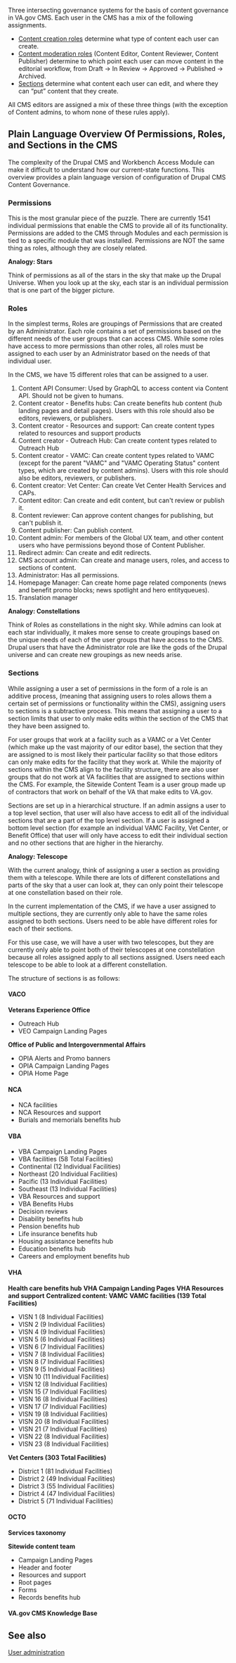Three intersecting governance systems for the basis of content governance in VA.gov CMS. Each user in the CMS has a mix of the following assignments.

- [Content creation roles](content-creator-roles/) determine what type of content each user can create.
- [Content moderation roles](content-moderation-roles/) (Content Editor, Content Reviewer, Content Publisher) determine to which point each user can move content in the editorial workflow, from Draft -> In Review -> Approved -> Published -> Archived.
- [Sections](sections/) determine what content each user can edit, and where they can “put” content that they create.

All CMS editors are assigned a mix of these three things (with the exception of Content admins, to whom none of these rules apply).

## Plain Language Overview Of Permissions, Roles, and Sections in the CMS
The complexity of the Drupal CMS and Workbench Access Module can make it difficult to understand how our current-state functions. This overview provides a plain language version of configuration of Drupal CMS Content Governance. 

### Permissions

This is the most granular piece of the puzzle. There are currently 1541 individual permissions that enable the CMS to provide all of its functionality. Permissions are added to the CMS through Modules and each permission is tied to a specific module that was installed. Permissions are NOT the same thing as roles, although they are closely related.

**Analogy: Stars**

Think of permissions as all of the stars in the sky that make up the Drupal Universe. When you look up at the sky, each star is an individual permission that is one part of the bigger picture.

### Roles

In the simplest terms, Roles are groupings of Permissions that are created by an Administrator. Each role contains a set of permissions based on the different needs of the user groups that can access CMS. While some roles have access to more permissions than other roles, all roles must be assigned to each user by an Administrator based on the needs of that individual user.

In the CMS, we have 15 different roles that can be assigned to a user.

1. Content API Consumer: Used by GraphQL to access content via Content API. Should not be given to humans.
2. Content creator - Benefits hubs: Can create benefits hub content (hub landing pages and detail pages).
Users with this role should also be editors, reviewers, or publishers.
3. Content creator - Resources and support: Can create content types related to resources and support products
4. Content creator - Outreach Hub: Can create content types related to Outreach Hub
5. Content creator - VAMC: Can create content types related to VAMC (except for the parent "VAMC" and "VAMC Operating Status" content types, which are created by content admins). Users with this role should also be editors, reviewers, or publishers.
6. Content creator: Vet Center: Can create Vet Center Health Services and CAPs.
7. Content editor: Can create and edit content, but can't review or publish it.
8. Content reviewer: Can approve content changes for publishing, but can't publish it.
9. Content publisher: Can publish content.
10. Content admin: For members of the Global UX team, and other content users who have permissions beyond those of Content Publisher.
11. Redirect admin: Can create and edit redirects.
12. CMS account admin: Can create and manage users, roles, and access to sections of content.
13. Administrator: Has all permissions.
14. Homepage Manager: Can create home page related components (news and benefit promo blocks; news spotlight and hero entityqueues).
15. Translation manager

**Analogy: Constellations**

Think of Roles as constellations in the night sky. While admins can look at each star individually, it makes more sense to create groupings based on the unique needs of each of the user groups that have access to the CMS. Drupal users that have the Administrator role are like the gods of the Drupal universe and can create new groupings as new needs arise.

### Sections

While assigning a user a set of permissions in the form of a role is an additive process, (meaning that assigning users to roles allows them a certain set of permissions or functionality within the CMS), assigning users to sections is a subtractive process. This means that assigning a user to a section limits that user to only make edits within the section of the CMS that they have been assigned to.

For user groups that work at a facility such as a VAMC or a Vet Center (which make up the vast majority of our editor base), the section that they are assigned to is most likely their particular facility so that those editors can only make edits for the facility that they work at. While the majority of sections within the CMS align to the facility structure, there are also user groups that do not work at VA facilities that are assigned to sections within the CMS. For example, the Sitewide Content Team is a user group made up of contractors that work on behalf of the VA that make edits to VA.gov.

Sections are set up in a hierarchical structure. If an admin assigns a user to a top level section, that user will also have access to edit all of the individual sections that are a part of the top level section. If a user is assigned a bottom level section (for example an individual VAMC Facility, Vet Center, or Benefit Office) that user will only have access to edit their individual section and no other sections that are higher in the hierarchy.

**Analogy: Telescope**

With the current analogy, think of assigning a user a section as providing them with a telescope. While there are lots of different constellations and parts of the sky that a user can look at, they can only point their telescope at one constellation based on their role.

In the current implementation of the CMS, if we have a user assigned to multiple sections, they are currently only able to have the same roles assigned to both sections. Users need to be able have different roles for each of their sections.

For this use case, we will have a user with two telescopes, but they are currently only able to point both of their telescopes at one constellation because all roles assigned apply to all sections assigned. Users need each telescope to be able to look at a different constellation.

The structure of sections is as follows:

#### VACO

**Veterans Experience Office**
- Outreach Hub
- VEO Campaign Landing Pages

**Office of Public and Intergovernmental Affairs**
- OPIA Alerts and Promo banners
- OPIA Campaign Landing Pages
- OPIA Home Page

#### NCA
- NCA facilities
- NCA Resources and support
- Burials and memorials benefits hub

#### VBA
- VBA Campaign Landing Pages
- VBA facilities (58 Total Facilities)
- Continental (12 Individual Facilities)
- Northeast (20 Individual Facilities)
- Pacific (13 Individual Facilities)
- Southeast (13 Individual Facilities)
- VBA Resources and support
- VBA Benefits Hubs
- Decision reviews
- Disability benefits hub
- Pension benefits hub
- Life insurance benefits hub
- Housing assistance benefits hub
- Education benefits hub
- Careers and employment benefits hub

#### VHA
**Health care benefits hub**
**VHA Campaign Landing Pages**
**VHA Resources and support**
**Centralized content: VAMC**
**VAMC facilities (139 Total Facilities)**
- VISN 1 (8 Individual Facilities)
- VISN 2 (9 Individual Facilities)
- VISN 4 (9 Individual Facilities)
- VISN 5 (6 Individual Facilities)
- VISN 6 (7 Individual Facilities)
- VISN 7 (8 Individual Facilities)
- VISN 8 (7 Individual Facilities)
- VISN 9 (5 Individual Facilities)
- VISN 10 (11 Individual Facilities)
- VISN 12 (8 Individual Facilities)
- VISN 15 (7 Individual Facilities)
- VISN 16 (8 Individual Facilities)
- VISN 17 (7 Individual Facilities)
- VISN 19 (8 Individual Facilities)
- VISN 20 (8 Individual Facilities)
- VISN 21 (7 Individual Facilities)
- VISN 22 (8 Individual Facilities)
- VISN 23 (8 Individual Facilities)

**Vet Centers (303 Total Facilities)**
- District 1 (81 Individual Facilities)
- District 2 (49 Individual Facilities)
- District 3 (55 Individual Facilities)
- District 4 (47 Individual Facilities)
- District 5 (71 Individual Facilities)

#### OCTO
**Services taxonomy**

**Sitewide content team**
- Campaign Landing Pages
- Header and footer
- Resources and support
- Root pages
- Forms
- Records benefits hub

#### VA.gov CMS Knowledge Base


## See also

[User administration](../user-administration/)
